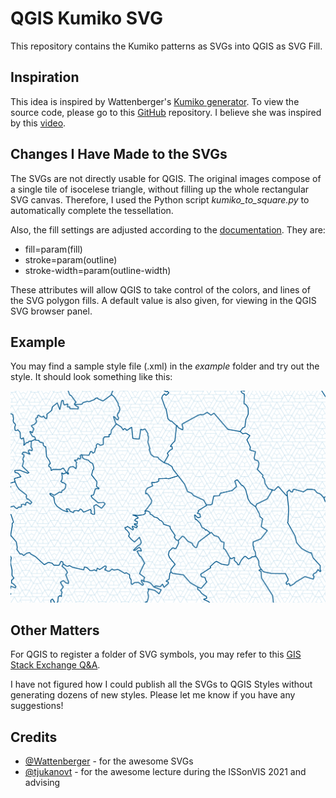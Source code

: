 # QGIS Kumiko SVG

This repository contains the Kumiko patterns as SVGs into QGIS as SVG Fill.


## Inspiration

This idea is inspired by Wattenberger's [Kumiko generator](https://kumiko-generator.netlify.app/). To view the source code, please go to this [GitHub](https://github.com/Wattenberger/kumiko) repository. I believe she was inspired by this [video](https://www.youtube.com/watch?v=-NuqwJz9RNE&ab_channel=%E7%AB%B9%E4%B8%AD%E5%A4%A7%E5%B7%A5%E9%81%93%E5%85%B7%E9%A4%A8).

## Changes I Have Made to the SVGs

The SVGs are not directly usable for QGIS. The original images compose of a single tile of isocelese triangle, without filling up the whole rectangular SVG canvas. Therefore, I used the Python script *kumiko_to_square.py* to automatically complete the tessellation. 

Also, the fill settings are adjusted according to the [documentation](https://docs.qgis.org/3.16/en/docs/user_manual/style_library/symbol_selector.html#marker-symbols). They are:

- fill=param(fill)
- stroke=param(outline)
- stroke-width=param(outline-width)

These attributes will allow QGIS to take control of the colors, and lines of the SVG polygon fills. A default value is also given, for viewing in the QGIS SVG browser panel.

## Example

You may find a sample style file (.xml) in the *example* folder and try out the style. It should look something like this:

![Finland Kumiko](example/finland_kumiko.png)

## Other Matters

For QGIS to register a folder of SVG symbols, you may refer to this [GIS Stack Exchange Q&A](https://gis.stackexchange.com/questions/137855/importing-svg-symbols-into-qgis).

I have not figured how I could publish all the SVGs to QGIS Styles without generating dozens of new styles. Please let me know if you have any suggestions!

## Credits

- [@Wattenberger](https://github.com/Wattenberger) - for the awesome SVGs
- [@tjukanovt](https://github.com/tjukanovt) - for the awesome lecture during the ISSonVIS 2021 and advising 
